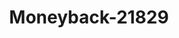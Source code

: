 ---
f_zip-code: 98498
f_state-code: WA
title: Moneyback-21829
f_phone: 253-983-1006
f_city-only: Lakewood
f_address: 15206 Union Ave Sw Ste 2 Lakewood
f_location-unique-id: '21829'
slug: moneyback-21829
updated-on: '2024-05-30T13:46:58.046Z'
created-on: '2024-05-30T13:36:59.803Z'
published-on: '2024-05-30T13:54:32.469Z'
f_city-state: cms/city/lakewood-wa.md
f_company: cms/company/moneyback.md
f_state: cms/state/washington.md
layout: '[payday-loan].html'
tags: payday-loan
---
